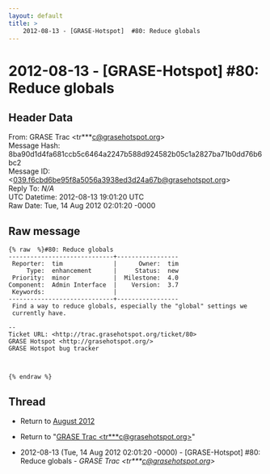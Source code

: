 ```yaml
---
layout: default
title: >
    2012-08-13 - [GRASE-Hotspot]  #80: Reduce globals
---
```


# 2012-08-13 - [GRASE-Hotspot]  #80: Reduce globals

## Header Data

From: GRASE Trac \<tr***c@grasehotspot.org\><br>
Message Hash: 8ba90d1d4fa681ccb5c6464a2247b588d924582b05c1a2827ba71b0dd76b6bc2<br>
Message ID: \<039.f6cbd6be95f8a5056a3938ed3d24a67b@grasehotspot.org\><br>
Reply To: _N/A_<br>
UTC Datetime: 2012-08-13 19:01:20 UTC<br>
Raw Date: Tue, 14 Aug 2012 02:01:20 -0000<br>

## Raw message

```
{% raw  %}#80: Reduce globals
-----------------------------+-----------------
 Reporter:  tim              |      Owner:  tim
     Type:  enhancement      |     Status:  new
 Priority:  minor            |  Milestone:  4.0
Component:  Admin Interface  |    Version:  3.7
 Keywords:                   |
-----------------------------+-----------------
 Find a way to reduce globals, especially the "global" settings we
 currently have.

-- 
Ticket URL: <http://trac.grasehotspot.org/ticket/80>
GRASE Hotspot <http://grasehotspot.org/>
GRASE Hotspot bug tracker



{% endraw %}
```

## Thread

+ Return to [August 2012](/archive/2012/08)

+ Return to "[GRASE Trac <tr***c<span>@</span>grasehotspot.org>](/authors/tr___c_at_grasehotspot_org)"

+ 2012-08-13 (Tue, 14 Aug 2012 02:01:20 -0000) - [GRASE-Hotspot]  #80: Reduce globals - _GRASE Trac \<tr***c@grasehotspot.org\>_

